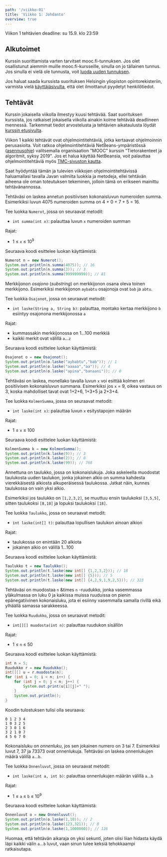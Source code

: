 ```yaml
---
path: '/viikko-01'
title: 'Viikko 1: Johdanto'
overview: true
---
```


Viikon 1 tehtävien deadline: su 15.9. klo 23:59

## Alkutoimet

Kurssin suorittamista varten tarvitset mooc.fi-tunnuksen.
Jos olet osallistunut aiemmin muille mooc.fi-kursseille,
sinulla on jo tällainen tunnus.
Jos sinulla ei vielä ole tunnusta,
voit [luoda uuden tunnuksen](https://tmc.mooc.fi/user/new).

Jos haluat saada kurssista suorituksen
Helsingin yliopiston opintorekisteriin,
varmista vielä [käyttäjäsivulta](/profile),
että olet ilmoittanut pyydetyt henkilötiedot.

## Tehtävät

Kurssin jokaisella viikolla ilmestyy kuusi tehtävää.
Saat suorituksen kurssista, jos ratkaiset jokaisella viikolla
ainakin kolme tehtävää deadlineen mennessä.
Tarkemmat tiedot arvostelusta ja tehtävien aikataulusta
löydät [kurssin etusivulta](/).

Viikon 1 kaikki tehtävät ovat ohjelmointitehtäviä,
jotka kertaavat ohjelmoinnin perusasioita.
Voit ratkoa ohjelmointitehtäviä NetBeans-ympäristössä
([asennusohje](https://materiaalit.github.io/tmc-asennus/netbeans/))
valitsemalla organisaation "MOOC" kurssin "Tietorakenteet ja algoritmit, syksy 2019".
Jos et halua käyttää NetBeansia, voit palauttaa
ohjelmointitehtäviä myös
[TMC-sivuston kautta](https://tmc.mooc.fi/org/mooc/courses/497).

Saat hyödyntää tämän ja tulevien viikkojen ohjelmointitehtävissä
haluamallasi tavalla Javan valmiita luokkia ja metodeja,
ellei tehtävän aiheena ole oman toteutuksen tekeminen,
jolloin tämä on erikseen mainittu tehtävänannossa.

<programming-exercise name='1. Numeroiden summa' tmcname='viikko01-Viikko01Tehtava1'>

Tehtäväsi on laskea annetun positiivisen kokonaisluvun
numeroiden summa.
Esimerkiksi luvun 4075 numeroiden summa on
4 + 0 + 7 + 5 = 16.

Tee luokka `Numerot`, jossa on seuraavat metodit:

* `int summa(int x)`: palauttaa luvun `x` numeroiden summan

Rajat:

- 1 &le; `x` &le; 10<sup>9</sup>

Seuraava koodi esittelee luokan käyttämistä:

```java
Numerot n = new Numerot();
System.out.println(n.summa(4075)); // 16
System.out.println(n.summa(3)); // 3
System.out.println(n.summa(999999999)); // 81
```

</programming-exercise>

<programming-exercise name='2. Osajonot' tmcname='viikko01-Viikko01Tehtava2'>

Merkkijonon _osajono_ (_substring_) on merkkijonon
osana oleva toinen merkkijono.
Esimerkiksi merkkijonon `aybabtu` osajonoja
ovat `bab` ja `abtu`.

Tee luokka `Osajonot`, jossa on seuraavat metodit:

* `int laske(String a, String b)`: palauttaa,
montako kertaa merkkijono `b` esiintyy osajonona merkkijonossa `a`

Rajat:

- kummassakin merkkijonossa on 1...100 merkkiä
- kaikki merkit ovat välillä `a`...`z`

Seuraava koodi esittelee luokan käyttämistä:

```java
Osajonot o = new Osajonot();
System.out.println(o.laske("aybabtu","bab")); // 1
System.out.println(o.laske("aaaaa","aa")); // 4
System.out.println(o.laske("apina","banaani")); // 0
```

</programming-exercise>

<programming-exercise name='3. Kolmen summa' tmcname='viikko01-Viikko01Tehtava3'>

Tehtäväsi on laskea,
monellako tavalla luvun `x`
voi esittää kolmen eri positiivisen
kokonaisluvun summana.
Esimerkiksi jos `x` = 9, oikea vastaus on 3,
koska mahdolliset tavat ovat
1+2+6, 1+3+5 ja 2+3+4.

Tee luokka `KolmenSumma`, jossa on seuraavat metodit:

* `int laske(int x)`: palauttaa luvun `x` esitystapojen määrän

Rajat:

- 1 &le; `x` &le; 100

Seuraava koodi esittelee luokan käyttämistä:

```java
KolmenSumma k = new KolmenSumma();
System.out.println(k.laske(9)); // 3
System.out.println(k.laske(2)); // 0
System.out.println(k.laske(99)); // 768
```

</programming-exercise>

<programming-exercise name='4. Taulukko' tmcname='viikko01-Viikko01Tehtava4'>

Annettuna on taulukko, jossa on kokonaislukuja.
Joka askeleella muodostat taulukosta uuden taulukon,
jonka jokainen alkio on summa kahdesta vierekkäisestä
alkiosta alkuperäisessä taulukossa.
Jatkat näin, kunnes taulukossa on vain yksi alkio.

Esimerkiksi jos taulukko on `[1,2,3,2]`,
se muuttuu ensin taulukoksi `[3,5,5]`,
sitten taulukoksi `[8,10]` ja lopuksi taulukoksi `[18]`.

Tee luokka `Taulukko`, jossa on seuraavat metodit:

* `int laske(int[] t)`: palauttaa lopullisen taulukon ainoan alkion

Rajat:

- taulukossa on enintään 20 alkiota
- jokainen alkio on välillä 1...100

Seuraava koodi esittelee luokan käyttämistä:

```java
Taulukko t = new Taulukko();
System.out.println(t.laske(new int[] {1,2,3,2})); // 18
System.out.println(t.laske(new int[] {5})); // 5
System.out.println(t.laske(new int[] {4,2,9,1,9,2,5})); // 323
```

</programming-exercise>

<programming-exercise name='5. Ruudukko' tmcname='viikko01-Viikko01Tehtava5'>

Tehtäväsi on muodostaa `n` &times `n` -ruudukko,
jonka vasemmassa yläkulmassa on luku 0
ja kaikissa muissa ruuduissa on pienin epänegatiivinen
kokonaisluku, jota ei esiinny vasemmalla samalla rivillä
eikä ylhäällä samassa sarakkeessa.

Tee luokka `Ruudukko`, jossa on seuraavat metodit:

* `int[][] muodosta(int n)`: palauttaa ruudukon sisällön

Rajat:

- 1 &le; `n` &le; 50

Seuraava koodi esittelee luokan käyttämistä:

```java
int n = 5;
Ruudukko r = new Ruudukko();
int[][] u = r.muodosta(n);
for (int i = 0; i < n; i++) {
    for (int j = 0; j < n; j++) {
        System.out.print(u[i][j]+" ");
    }
    System.out.println();
}
```

Koodin tulostuksen tulisi olla seuraava:

```x
0 1 2 3 4
1 0 3 2 5
2 3 0 1 6
3 2 1 0 7
4 5 6 7 0
```

</programming-exercise>

<programming-exercise name='6. Onnenluvut' tmcname='viikko01-Viikko01Tehtava6'>

Kokonaisluku on _onnenluku_,
jos sen jokainen numero on 3 tai 7.
Esimerkiksi luvut 7, 37 ja 73373
ovat onnenlukuja.
Tehtäväsi on laskea onnenlukujen määrä
välillä `a`...`b`.

Tee luokka `Onnenluvut`, jossa on seuraavat metodit:

* `int laske(int a, int b)`: palauttaa onnenlukujen määrän
välillä `a`...`b`

Rajat:

- 1 &le; `a` &le; `b` &le; 10<sup>9</sup>

Seuraava koodi esittelee luokan käyttämistä:

```java
Onnenluvut o = new Onnenluvut();
System.out.println(o.laske(1,10)); // 2
System.out.println(o.laske(123,321)); // 0
System.out.println(o.laske(1,1000000)); // 126
```

Huomaa, että tehtävän aikaraja on yksi sekunti,
joten olisi liian hidasta käydä läpi kaikki välin `a`...`b`
luvut, vaan sinun tulee keksiä tehokkaampi ratkaisutapa.

</programming-exercise>
